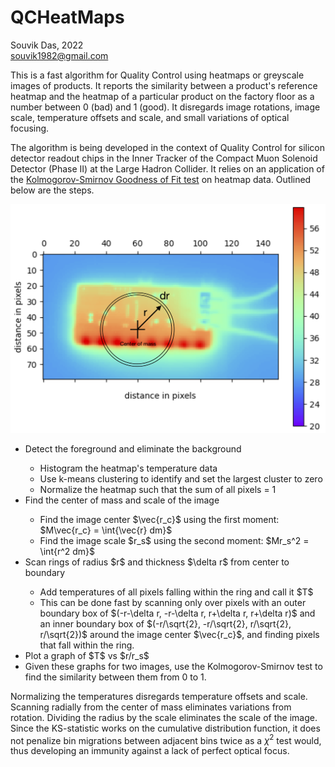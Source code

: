 # QCHeatMaps
Souvik Das, 2022 <br/>
souvik1982@gmail.com

This is a fast algorithm for Quality Control using heatmaps or greyscale images of products. It reports the similarity between a product's reference heatmap and the heatmap of a particular product on the factory floor as a number between 0 (bad) and 1 (good). It disregards image rotations, image scale, temperature offsets and scale, and small variations of optical focusing.

The algorithm is being developed in the context of Quality Control for silicon detector readout chips in the Inner Tracker of the Compact Muon Solenoid Detector (Phase II) at the Large Hadron Collider. It relies on an application of the <a href="https://www.itl.nist.gov/div898/handbook/eda/section3/eda35g.htm">Kolmogorov-Smirnov Goodness of Fit test</a> on heatmap data. Outlined below are the steps.

<img src="doc/Illustration.png" style="width: 70vw"/>

<ul>
<li> Detect the foreground and eliminate the background </li>
 <ul>
 <li> Histogram the heatmap's temperature data </li>
 <li> Use k-means clustering to identify and set the largest cluster to zero </li>
 <li> Normalize the heatmap such that the sum of all pixels = 1 </li>
 </ul>
<li> Find the center of mass and scale of the image </li>
 <ul>
 <li> Find the image center $\vec{r_c}$ using the first moment: $M\vec{r_c} = \int{\vec{r} dm}$ </li>
 <li> Find the image scale $r_s$ using the second moment: $Mr_s^2 = \int{r^2 dm}$ </li>
 </ul>
<li> Scan rings of radius $r$ and thickness $\delta r$ from center to boundary </li>
 <ul>
 <li> Add temperatures of all pixels falling within the ring and call it $T$ </li>
 <li> This can be done fast by scanning only over pixels with an outer boundary box of $(-r-\delta r, -r-\delta r, r+\delta r, r+\delta r)$ and an inner boundary box of $(-r/\sqrt{2}, -r/\sqrt{2}, r/\sqrt{2}, r/\sqrt{2})$ around the image center $\vec{r_c}$, and finding pixels that fall within the ring. </li>
 </ul>
<li> Plot a graph of $T$ vs $r/r_s$ </li>
<li> Given these graphs for two images, use the Kolmogorov-Smirnov test to find the similarity between them from 0 to 1. </li>
</ul>

Normalizing the temperatures disregards temperature offsets and scale. Scanning radially from the center of mass eliminates variations from rotation. Dividing the radius by the scale eliminates the scale of the image. Since the KS-statistic works on the cumulative distribution function, it does not penalize bin migrations between adjacent bins twice as a $\chi^2$ test would, thus developing an immunity against a lack of perfect optical focus.
